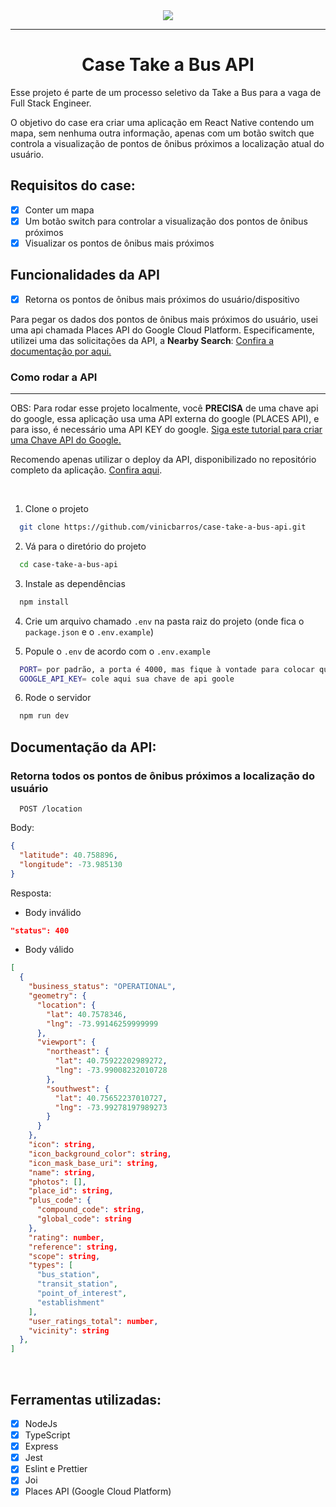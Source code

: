 <div align="center"><img src="https://i.imgur.com/6d15hEc.png"></img></div>
<hr>
<h1 align=center>Case Take a Bus API</h1>

Esse projeto é parte de um processo seletivo da Take a Bus para a vaga de Full Stack Engineer.

O objetivo do case era criar uma aplicação em React Native contendo um mapa, sem nenhuma outra informação, apenas com um botão switch
que controla a visualização de pontos de ônibus próximos a localização atual do usuário.

## Requisitos do case:
- [x] Conter um mapa
- [x] Um botão switch para controlar a visualização
dos pontos de ônibus próximos
- [x] Visualizar os pontos de ônibus mais próximos

## Funcionalidades da API
- [x] Retorna os pontos de ônibus mais próximos do usuário/dispositivo

Para pegar os dados dos pontos de ônibus mais próximos do usuário, usei uma api chamada Places API do Google Cloud Platform. Especificamente, utilizei uma das solicitações da API, a **Nearby Search**: <a href="https://developers.google.com/maps/documentation/places/web-service/search-nearby?hl=en">Confira a documentação por aqui.</a>

### Como rodar a API
<hr>

OBS: Para rodar esse projeto localmente, você **PRECISA** de uma chave api do google, essa aplicação usa uma API externa do google 
(PLACES API), e para isso, é necessário uma API KEY do google. 
<a target="_blank" href="https://maplink.global/blog/como-obter-chave-api-google-maps/">Siga este tutorial para criar uma Chave API do Google.</a>

Recomendo apenas utilizar o deploy da API, disponibilizado no repositório completo da aplicação. <a href="https://github.com/vinicbarros/case-take-a-bus">Confira aqui</a>.

<br/>

1. Clone o projeto

```bash
  git clone https://github.com/vinicbarros/case-take-a-bus-api.git
```

2. Vá para o diretório do projeto

```bash
  cd case-take-a-bus-api
```

3. Instale as dependências

```bash
  npm install
```

4. Crie um arquivo chamado `.env` na pasta raiz do projeto (onde fica o `package.json` e o `.env.example`)

5. Popule o `.env` de acordo com o `.env.example`

```bash
  PORT= por padrão, a porta é 4000, mas fique à vontade para colocar qual quiser
  GOOGLE_API_KEY= cole aqui sua chave de api goole
```

6. Rode o servidor

```bash
  npm run dev
```

## Documentação da API:

### Retorna todos os pontos de ônibus próximos a localização do usuário

```http
  POST /location
```

Body:

```json
{
  "latitude": 40.758896,
  "longitude": -73.985130
}
```

Resposta:

- Body inválido

```json
"status": 400
```

- Body válido

```json
[
  {
    "business_status": "OPERATIONAL",
    "geometry": {
      "location": {
        "lat": 40.7578346,
        "lng": -73.99146259999999
      },
      "viewport": {
        "northeast": {
          "lat": 40.75922202989272,
          "lng": -73.99008232010728
        },
        "southwest": {
          "lat": 40.75652237010727,
          "lng": -73.99278197989273
        }
      }
    },
    "icon": string,
    "icon_background_color": string,
    "icon_mask_base_uri": string,
    "name": string,
    "photos": [],
    "place_id": string,
    "plus_code": {
      "compound_code": string,
      "global_code": string
    },
    "rating": number,
    "reference": string,
    "scope": string,
    "types": [
      "bus_station",
      "transit_station",
      "point_of_interest",
      "establishment"
    ],
    "user_ratings_total": number,
    "vicinity": string
  },
]
```

<br>

## Ferramentas utilizadas:

- [x] NodeJs 
- [x] TypeScript
- [x] Express
- [x] Jest
- [x] Eslint e Prettier
- [x] Joi
- [x] Places API (Google Cloud Platform)
